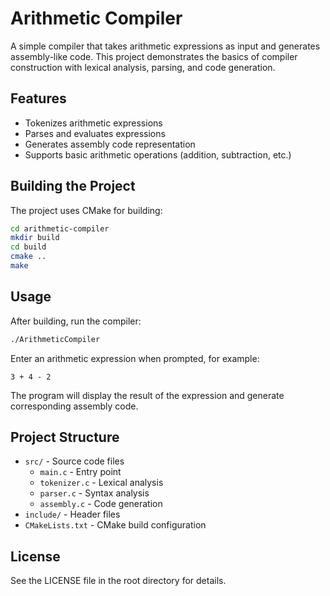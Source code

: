 # Arithmetic Compiler

A simple compiler that takes arithmetic expressions as input and generates assembly-like code. This project demonstrates the basics of compiler construction with lexical analysis, parsing, and code generation.

## Features

- Tokenizes arithmetic expressions
- Parses and evaluates expressions
- Generates assembly code representation
- Supports basic arithmetic operations (addition, subtraction, etc.)

## Building the Project

The project uses CMake for building:

```bash
cd arithmetic-compiler
mkdir build
cd build
cmake ..
make
```

## Usage

After building, run the compiler:

```bash
./ArithmeticCompiler
```

Enter an arithmetic expression when prompted, for example:
```
3 + 4 - 2
```

The program will display the result of the expression and generate corresponding assembly code.

## Project Structure

- `src/` - Source code files
  - `main.c` - Entry point
  - `tokenizer.c` - Lexical analysis
  - `parser.c` - Syntax analysis
  - `assembly.c` - Code generation
- `include/` - Header files
- `CMakeLists.txt` - CMake build configuration

## License

See the LICENSE file in the root directory for details.